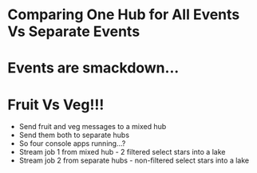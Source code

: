 # Comparing One Hub for All Events Vs Separate Events

# Events are smackdown...
# Fruit Vs Veg!!!

* Send fruit and veg messages to a mixed hub
* Send them both to separate hubs
* So four console apps running...?
* Stream job 1 from mixed hub - 2 filtered select stars into a lake
* Stream job 2 from separate hubs - non-filtered select stars into a lake

